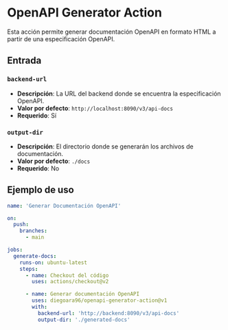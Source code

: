 # OpenAPI Generator Action

Esta acción permite generar documentación OpenAPI en formato HTML a partir de una especificación OpenAPI.

## Entrada

### `backend-url`
- **Descripción**: La URL del backend donde se encuentra la especificación OpenAPI.
- **Valor por defecto**: `http://localhost:8090/v3/api-docs`
- **Requerido**: Sí

### `output-dir`
- **Descripción**: El directorio donde se generarán los archivos de documentación.
- **Valor por defecto**: `./docs`
- **Requerido**: No

## Ejemplo de uso

```yaml
name: 'Generar Documentación OpenAPI'

on:
  push:
    branches:
      - main

jobs:
  generate-docs:
    runs-on: ubuntu-latest
    steps:
      - name: Checkout del código
        uses: actions/checkout@v2

      - name: Generar documentación OpenAPI
        uses: diegoara96/openapi-generator-action@v1
        with:
          backend-url: 'http://backend:8090/v3/api-docs'
          output-dir: './generated-docs'
